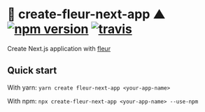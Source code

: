 # 🌼 create-fleur-next-app ▲ [![npm version](https://badge.fury.io/js/create-fleur-next-app.svg)](https://www.npmjs.com/package/create-fleur-next-app) [![travis](https://travis-ci.org/fleur-js/fleur.svg?branch=master)](https://travis-ci.org/fleur-js/fleur)

Create Next.js application with [fleur](https://github.com/fleur-js/fleur)

## Quick start

With yarn: `yarn create fleur-next-app <your-app-name>`

With npm: `npx create-fleur-next-app <your-app-name> --use-npm`
